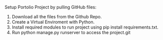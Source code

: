 Setup Portolio Project by pulling GitHub files:

1. Download all the files from the Github Repo.
2. Create a Virtual Enviroment with Python.
3. Install required modules to run project using pip install requirements.txt.
4. Run python manage.py runserver to access the project.git 